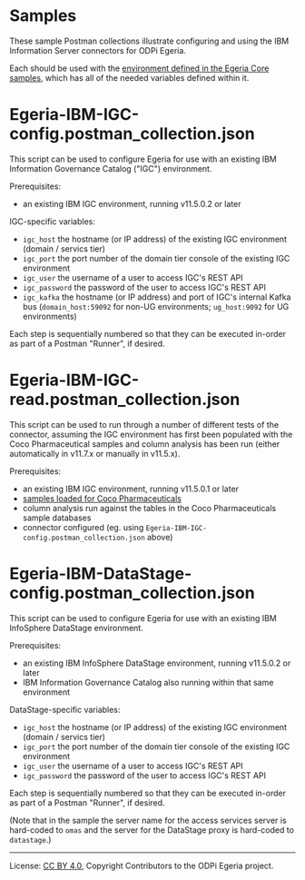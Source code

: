 <!-- SPDX-License-Identifier: Apache-2.0 -->
<!-- Copyright Contributors to the ODPi Egeria project. -->

# Samples

These sample Postman collections illustrate configuring and using the IBM Information Server connectors
for ODPi Egeria.

Each should be used with the
[environment defined in the Egeria Core samples](https://github.com/odpi/egeria/blob/master/open-metadata-resources/open-metadata-samples/postman-rest-samples/README.md),
which has all of the needed variables defined within it.

# Egeria-IBM-IGC-config.postman_collection.json

This script can be used to configure Egeria for use with an existing IBM Information Governance Catalog ("IGC") environment.

Prerequisites:

- an existing IBM IGC environment, running v11.5.0.2 or later

IGC-specific variables:

- `igc_host` the hostname (or IP address) of the existing IGC environment (domain / servics tier)
- `igc_port` the port number of the domain tier console of the existing IGC environment
- `igc_user` the username of a user to access IGC's REST API
- `igc_password` the password of the user to access IGC's REST API
- `igc_kafka` the hostname (or IP address) and port of IGC's internal Kafka bus (`domain_host:59092` for non-UG environments; `ug_host:9092` for UG environments)

Each step is sequentially numbered so that they can be executed in-order as part of a Postman "Runner", if desired.

# Egeria-IBM-IGC-read.postman_collection.json

This script can be used to run through a number of different tests of the connector, assuming the IGC environment
has first been populated with the Coco Pharmaceutical samples and column analysis has been run (either automatically
in v11.7.x or manually in v11.5.x).

Prerequisites:

- an existing IBM IGC environment, running v11.5.0.1 or later
- [samples loaded for Coco Pharmaceuticals](https://github.com/odpi/egeria/blob/master/open-metadata-resources/open-metadata-deployment/sample-data/coco-pharmaceuticals/README.md)
- column analysis run against the tables in the Coco Pharmaceuticals sample databases
- connector configured (eg. using `Egeria-IBM-IGC-config.postman_collection.json` above)

# Egeria-IBM-DataStage-config.postman_collection.json

This script can be used to configure Egeria for use with an existing IBM InfoSphere DataStage environment.

Prerequisites:

- an existing IBM InfoSphere DataStage environment, running v11.5.0.2 or later
- IBM Information Governance Catalog also running within that same environment

DataStage-specific variables:

- `igc_host` the hostname (or IP address) of the existing IGC environment (domain / servics tier)
- `igc_port` the port number of the domain tier console of the existing IGC environment
- `igc_user` the username of a user to access IGC's REST API
- `igc_password` the password of the user to access IGC's REST API

Each step is sequentially numbered so that they can be executed in-order as part of a Postman "Runner", if desired.

(Note that in the sample the server name for the access services server is hard-coded to `omas` and the server for the
DataStage proxy is hard-coded to `datastage`.)

----
License: [CC BY 4.0](https://creativecommons.org/licenses/by/4.0/),
Copyright Contributors to the ODPi Egeria project.
